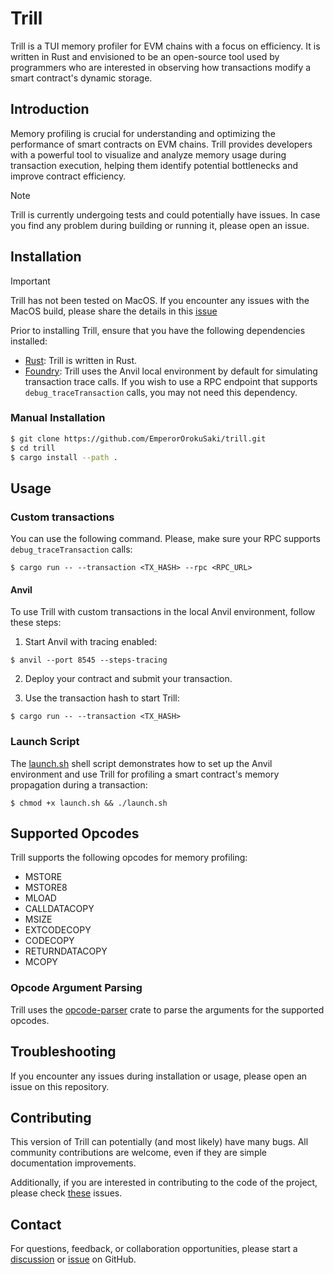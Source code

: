 # Trill

Trill is a TUI memory profiler for EVM chains with a focus on efficiency. It is written in Rust and envisioned to be an open-source tool used by programmers who are interested in observing how transactions modify a smart contract's dynamic storage.

## Introduction

Memory profiling is crucial for understanding and optimizing the performance of smart contracts on EVM chains. Trill provides developers with a powerful tool to visualize and analyze memory usage during transaction execution, helping them identify potential bottlenecks and improve contract efficiency.

> [!NOTE]
> Trill is currently undergoing tests and could potentially have issues. In case you find any problem during building or running it, please open an issue.

## Installation

> [!IMPORTANT]
> Trill has not been tested on MacOS. If you encounter any issues with the MacOS build, please share the details in this [issue](https://github.com/EmperorOrokuSaki/trill/issues/2)

Prior to installing Trill, ensure that you have the following dependencies installed:

- [Rust](https://www.rust-lang.org/tools/install): Trill is written in Rust.
- [Foundry](https://book.getfoundry.sh/getting-started/installation): Trill uses the Anvil local environment by default for simulating transaction trace calls. If you wish to use a RPC endpoint that supports `debug_traceTransaction` calls, you may not need this dependency.

### Manual Installation

```sh
$ git clone https://github.com/EmperorOrokuSaki/trill.git
$ cd trill
$ cargo install --path .
```

## Usage
### Custom transactions

You can use the following command. Please, make sure your RPC supports `debug_traceTransaction` calls:

```$ cargo run -- --transaction <TX_HASH> --rpc <RPC_URL>```

#### Anvil

To use Trill with custom transactions in the local Anvil environment, follow these steps:

1. Start Anvil with tracing enabled:

```$ anvil --port 8545 --steps-tracing```

2. Deploy your contract and submit your transaction.

3. Use the transaction hash to start Trill:

```$ cargo run -- --transaction <TX_HASH>```

### Launch Script
The [launch.sh](./launch.sh) shell script demonstrates how to set up the Anvil environment and use Trill for profiling a smart contract's memory propagation during a transaction:

`$ chmod +x launch.sh && ./launch.sh`

## Supported Opcodes
Trill supports the following opcodes for memory profiling:

- MSTORE
- MSTORE8
- MLOAD
- CALLDATACOPY
- MSIZE
- EXTCODECOPY
- CODECOPY
- RETURNDATACOPY
- MCOPY

### Opcode Argument Parsing
Trill uses the [opcode-parser](https://github.com/EmperorOrokuSaki/opcode-parser) crate to parse the arguments for the supported opcodes.

## Troubleshooting
If you encounter any issues during installation or usage, please open an issue on this repository.

## Contributing
This version of Trill can potentially (and most likely) have many bugs. All community contributions are welcome, even if they are simple documentation improvements.

Additionally, if you are interested in contributing to the code of the project, please check [these](https://github.com/EmperorOrokuSaki/trill/issues?q=is%3Aissue+is%3Aopen+label%3A%22good+first+issue%22+label%3A%22help+wanted%22+) issues.

## Contact
For questions, feedback, or collaboration opportunities, please start a [discussion](https://github.com/EmperorOrokuSaki/trill/discussions) or [issue](https://github.com/EmperorOrokuSaki/trill/issues) on GitHub.


